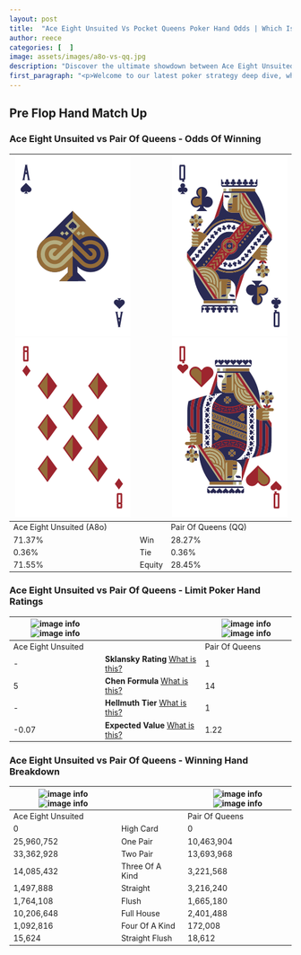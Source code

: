 ```yaml
---
layout: post
title:  "Ace Eight Unsuited Vs Pocket Queens Poker Hand Odds | Which Is The Better Hand In Poker? A Complete Guide"
author: reece
categories: [  ]
image: assets/images/a8o-vs-qq.jpg
description: "Discover the ultimate showdown between Ace Eight Unsuited and Pair Of Queens in poker! Uncover the odds, strategies, and scenarios where one hand triumphs over the other. Get ready to up your poker game with this thrilling analysis."
first_paragraph: "<p>Welcome to our latest poker strategy deep dive, where we're pitting two distinct hands against each other in a high-stakes showdown: Ace Eight Unsuited vs Pair Of Queens.</p><p>In the dynamic world of poker, every decision counts, and knowing which hand holds the upper hand is key to your success at the table.</p><p>In this article, we'll dissect these two hands, explore the scenarios where one dominates the other, and equip you with the knowledge to make strategic choices that can tip the odds in your favor.</p><p>Get ready to unravel the intriguing dynamics of these poker hands and elevate your game to new heights.</p>"
---
```




[comment]: # (sp0)

## Pre Flop Hand Match Up

<div class="table hand-ratings" markdown="1"> 



### Ace Eight Unsuited vs Pair Of Queens - Odds Of Winning


    
| ![image info](assets/images/hand1/a.png) ![image info](assets/images/hand1/8o.png) |  | ![image info](assets/images/hand2/q.png) ![image info](assets/images/hand2/qo.png) |
| -------- | -------- | -------- |
| Ace Eight Unsuited (A8o) |  | Pair Of Queens (QQ) |
| 71.37% | Win | 28.27% |
| 0.36% | Tie | 0.36% |
| 71.55% | Equity | 28.45% |




[comment]: # (sp1)



### Ace Eight Unsuited vs Pair Of Queens - Limit Poker Hand Ratings


    
| ![image info](https://www.riverpairs.com/assets/images/hand1/a.png) ![image info](https://www.riverpairs.com/assets/images/hand1/8o.png) |  | ![image info](https://www.riverpairs.com/assets/images/hand2/q.png) ![image info](https://www.riverpairs.com/assets/images/hand2/qo.png) |
| -------- | -------- | -------- |
| Ace Eight Unsuited |  | Pair Of Queens |
| - | **Sklansky Rating** [What is this?](/sklansky-rating-explained) | 1 |
| 5 | **Chen Formula** [What is this?](/chen-formula-explained) | 14 |
| - | **Hellmuth Tier** [What is this?](/Hellmuth-tier-explained) | 1 |
| -0.07 | **Expected Value** [What is this?](/expected-value-explained) | 1.22 |




[comment]: # (sp2)



### Ace Eight Unsuited vs Pair Of Queens - Winning Hand Breakdown


    
| ![image info](https://www.riverpairs.com/assets/images/hand1/a.png) ![image info](https://www.riverpairs.com/assets/images/hand1/8o.png) |  | ![image info](https://www.riverpairs.com/assets/images/hand2/q.png) ![image info](https://www.riverpairs.com/assets/images/hand2/qo.png) |
| -------- | -------- | -------- |
| Ace Eight Unsuited |  | Pair Of Queens |
| 0 | High Card | 0 |
| 25,960,752 | One Pair | 10,463,904 |
| 33,362,928 | Two Pair | 13,693,968 |
| 14,085,432 | Three Of A Kind | 3,221,568 |
| 1,497,888 | Straight | 3,216,240 |
| 1,764,108 | Flush | 1,665,180 |
| 10,206,648 | Full House | 2,401,488 |
| 1,092,816 | Four Of A Kind | 172,008 |
| 15,624 | Straight Flush | 18,612 |




[comment]: # (sp3)



</div>

[comment]: # (sp4)



[comment]: # (sp5)

